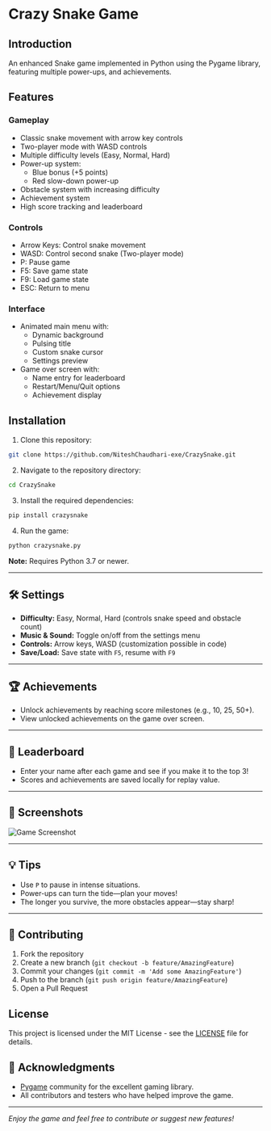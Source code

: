 # Crazy Snake Game

## Introduction
An enhanced Snake game implemented in Python using the Pygame library, featuring multiple power-ups, and achievements.

## Features
### Gameplay
- Classic snake movement with arrow key controls
- Two-player mode with WASD controls
- Multiple difficulty levels (Easy, Normal, Hard)
- Power-up system:
  - Blue bonus (+5 points)
  - Red slow-down power-up
- Obstacle system with increasing difficulty
- Achievement system
- High score tracking and leaderboard

### Controls
- Arrow Keys: Control snake movement
- WASD: Control second snake (Two-player mode)
- P: Pause game
- F5: Save game state
- F9: Load game state
- ESC: Return to menu

### Interface
- Animated main menu with:
  - Dynamic background
  - Pulsing title
  - Custom snake cursor
  - Settings preview
- Game over screen with:
  - Name entry for leaderboard
  - Restart/Menu/Quit options
  - Achievement display

## Installation
1. Clone this repository:
```bash
git clone https://github.com/NiteshChaudhari-exe/CrazySnake.git
```

2. Navigate to the repository directory:
```bash
cd CrazySnake
```

3. Install the required dependencies:
```bash
pip install crazysnake
```

4. Run the game:
```bash
python crazysnake.py
```

**Note:** Requires Python 3.7 or newer.

---

## 🛠️ Settings

- **Difficulty:** Easy, Normal, Hard (controls snake speed and obstacle count)
- **Music & Sound:** Toggle on/off from the settings menu
- **Controls:** Arrow keys, WASD (customization possible in code)
- **Save/Load:** Save state with `F5`, resume with `F9`

---

## 🏆 Achievements

- Unlock achievements by reaching score milestones (e.g., 10, 25, 50+).
- View unlocked achievements on the game over screen.

---

## 🏅 Leaderboard

- Enter your name after each game and see if you make it to the top 3!
- Scores and achievements are saved locally for replay value.

---



## 📸 Screenshots

![Game Screenshot](https://github.com/NiteshChaudhari-exe/CrazySnake/raw/main/crazysnake(1).png)

---

## 💡 Tips

- Use `P` to pause in intense situations.
- Power-ups can turn the tide—plan your moves!
- The longer you survive, the more obstacles appear—stay sharp!

---

## 🤝 Contributing

1. Fork the repository
2. Create a new branch (`git checkout -b feature/AmazingFeature`)
3. Commit your changes (`git commit -m 'Add some AmazingFeature'`)
4. Push to the branch (`git push origin feature/AmazingFeature`)
5. Open a Pull Request

## License
This project is licensed under the MIT License - see the [LICENSE](LICENSE) file for details.

## 🙏 Acknowledgments

- [Pygame](https://www.pygame.org/) community for the excellent gaming library.
- All contributors and testers who have helped improve the game.

---

*Enjoy the game and feel free to contribute or suggest new features!*
